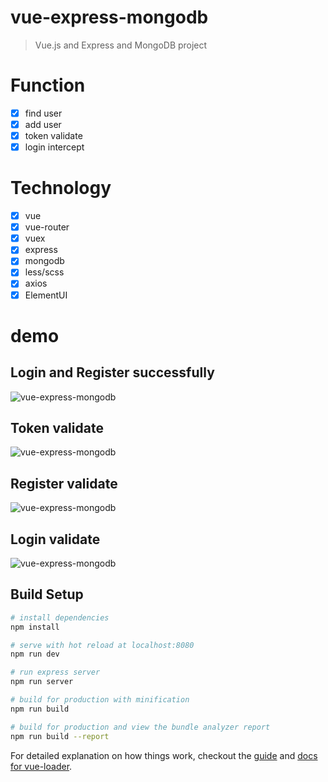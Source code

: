 # vue-express-mongodb

> Vue.js and Express and MongoDB project

# Function

- [x] find user
- [x] add user
- [x] token validate
- [x] login intercept

# Technology

- [x] vue
- [x] vue-router
- [x] vuex
- [x] express
- [x] mongodb
- [x] less/scss
- [x] axios
- [x] ElementUI

# demo

## Login and Register successfully

![vue-express-mongodb](https://github.com/vxhly/vue-express-mongodb/blob/master/static/vue-express-mongodb-1.gif)

## Token validate

![vue-express-mongodb](https://github.com/vxhly/vue-express-mongodb/tree/master/static/vue-express-mongodb-2.gif)

## Register validate

![vue-express-mongodb](https://github.com/vxhly/vue-express-mongodb/tree/master/static/vue-express-mongodb-3.gif)

## Login validate

![vue-express-mongodb](https://github.com/vxhly/vue-express-mongodb/tree/master/static/vue-express-mongodb-4.gif)

## Build Setup

```bash
# install dependencies
npm install

# serve with hot reload at localhost:8080
npm run dev

# run express server
npm run server

# build for production with minification
npm run build

# build for production and view the bundle analyzer report
npm run build --report
```

For detailed explanation on how things work, checkout the [guide](http://vuejs-templates.github.io/webpack/) and [docs for vue-loader](http://vuejs.github.io/vue-loader).
